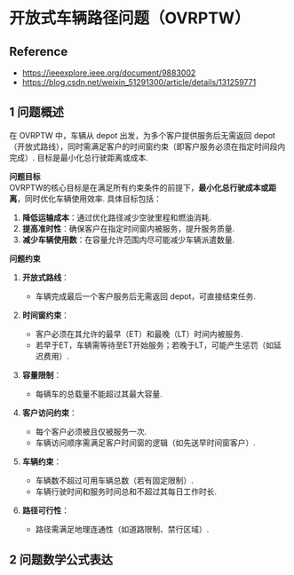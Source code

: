 # 开放式车辆路径问题（OVRPTW）

## Reference

- https://ieeexplore.ieee.org/document/9883002
- https://blog.csdn.net/weixin_51291300/article/details/131259771

## 1 问题概述

在 OVRPTW 中，车辆从 depot 出发，为多个客户提供服务后无需返回 depot（开放式路线），同时需满足客户的时间窗约束（即客户服务必须在指定时间段内完成）. 目标是最小化总行驶距离或成本. 

  
**问题目标**  
OVRPTW的核心目标是在满足所有约束条件的前提下，**最小化总行驶成本或距离**，同时优化车辆使用效率. 具体目标包括：  
1. **降低运输成本**：通过优化路径减少空驶里程和燃油消耗.   
2. **提高准时性**：确保客户在指定时间窗内被服务，提升服务质量.   
3. **减少车辆使用数**：在容量允许范围内尽可能减少车辆派遣数量.   


**问题约束**  
1. **开放式路线**：  
   - 车辆完成最后一个客户服务后无需返回 depot，可直接结束任务.   

2. **时间窗约束**：  
   - 客户必须在其允许的最早（ET）和最晚（LT）时间内被服务.   
   - 若早于ET，车辆需等待至ET开始服务；若晚于LT，可能产生惩罚（如延迟费用）.   

3. **容量限制**：  
   - 每辆车的总载量不能超过其最大容量.   

4. **客户访问约束**：  
   - 每个客户必须被且仅被服务一次.   
   - 车辆访问顺序需满足客户时间窗的逻辑（如先送早时间窗客户）.   

5. **车辆约束**：  
   - 车辆数不超过可用车辆总数（若有固定限制）.   
   - 车辆行驶时间和服务时间总和不超过其每日工作时长.   

6. **路径可行性**：  
   - 路径需满足地理连通性（如道路限制、禁行区域）.   


## 2 问题数学公式表达